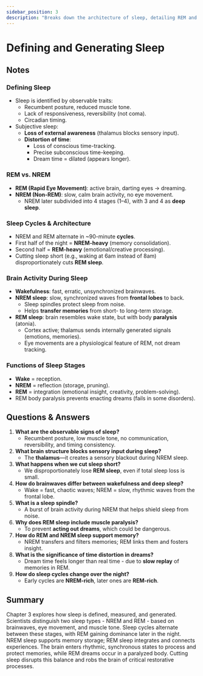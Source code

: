 ```yaml
---
sidebar_position: 3
description: "Breaks down the architecture of sleep, detailing REM and non-REM stages and their brainwave patterns."
---
```


# Defining and Generating Sleep

## Notes

### Defining Sleep

- Sleep is identified by observable traits:
  - Recumbent posture, reduced muscle tone.
  - Lack of responsiveness, reversibility (not coma).
  - Circadian timing.
- Subjective sleep:
  - **Loss of external awareness** (thalamus blocks sensory input).
  - **Distortion of time**:
    - Loss of conscious time-tracking.
    - Precise subconscious time-keeping.
    - Dream time = dilated (appears longer).

### REM vs. NREM

- **REM (Rapid Eye Movement)**: active brain, darting eyes → dreaming.
- **NREM (Non-REM)**: slow, calm brain activity, no eye movement.
  - NREM later subdivided into 4 stages (1–4), with 3 and 4 as **deep sleep**.

### Sleep Cycles & Architecture

- NREM and REM alternate in \~90-minute **cycles**.
- First half of the night = **NREM-heavy** (memory consolidation).
- Second half = **REM-heavy** (emotional/creative processing).
- Cutting sleep short (e.g., waking at 6am instead of 8am) disproportionately cuts **REM sleep**.

### Brain Activity During Sleep

- **Wakefulness**: fast, erratic, unsynchronized brainwaves.
- **NREM sleep**: slow, synchronized waves from **frontal lobes** to back.
  - Sleep spindles protect sleep from noise.
  - Helps **transfer memories** from short- to long-term storage.
- **REM sleep**: brain resembles wake state, but with body **paralysis** (atonia).
  - Cortex active; thalamus sends internally generated signals (emotions, memories).
  - Eye movements are a physiological feature of REM, not dream tracking.

### Functions of Sleep Stages

- **Wake** = reception.
- **NREM** = reflection (storage, pruning).
- **REM** = integration (emotional insight, creativity, problem-solving).
- REM body paralysis prevents enacting dreams (fails in some disorders).

## Questions & Answers

1. **What are the observable signs of sleep?**
   - Recumbent posture, low muscle tone, no communication, reversibility, and timing consistency.
1. **What brain structure blocks sensory input during sleep?**
    - The **thalamus**—it creates a sensory blackout during NREM sleep.
1. **What happens when we cut sleep short?**
    - We disproportionately lose **REM sleep**, even if total sleep loss is small.
1. **How do brainwaves differ between wakefulness and deep sleep?**
   - Wake = fast, chaotic waves; NREM = slow, rhythmic waves from the frontal lobe.
1. **What is a sleep spindle?**
   - A burst of brain activity during NREM that helps shield sleep from noise.
1. **Why does REM sleep include muscle paralysis?**
   - To prevent **acting out dreams**, which could be dangerous.
1. **How do REM and NREM sleep support memory?**
   - NREM transfers and filters memories; REM links them and fosters insight.
1. **What is the significance of time distortion in dreams?**
   - Dream time feels longer than real time - due to **slow replay** of memories in REM.
1. **How do sleep cycles change over the night?**
   - Early cycles are **NREM-rich**, later ones are **REM-rich**.

## Summary

Chapter 3 explores how sleep is defined, measured, and generated.
Scientists distinguish two sleep types - NREM and REM - based on brainwaves, eye movement, and muscle tone.
Sleep cycles alternate between these stages, with REM gaining dominance later in the night.
NREM sleep supports memory storage; REM sleep integrates and connects experiences.
The brain enters rhythmic, synchronous states to process and protect memories, while REM dreams occur in a paralyzed body.
Cutting sleep disrupts this balance and robs the brain of critical restorative processes.
